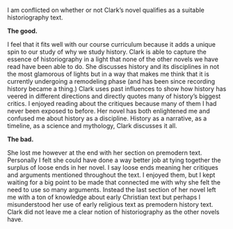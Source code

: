 I am conflicted on whether or not Clark’s novel qualifies as a suitable historiography text. 
<p><b>The good.</b></p>
<p>I feel that it fits well with our course curriculum because it adds a unique spin to our study of why we study history. Clark is able to capture the essence of historiography in a light that none of the other novels we have read have been able to do. She discusses history and its disciplines in not the most glamorous of lights but in a way that makes me think that it is currently undergoing a remodeling phase (and has been since recording history became a thing.) Clark uses past influences to show how history has veered in different directions and directly quotes many of history’s biggest critics. I enjoyed reading about the critiques because many of them I had never been exposed to before. Her novel has both enlightened me and confused me about history as a discipline. History as a narrative, as a timeline, as a science and mythology, Clark discusses it all.</p>
<b> The bad.</b>
<p> She lost me however at the end with her section on premodern text. Personally I felt she could have done a way better job at tying together the surplus of loose ends in her novel. I say loose ends meaning her critiques and arguments mentioned throughout the text. I enjoyed them, but I kept waiting for a big point to be made that connected me with why she felt the need to use so many arguments. Instead the last section of her novel left me with a ton of knowledge about early Christian text but perhaps I misunderstood her use of early religious text as premodern history text. Clark did not leave me a clear notion of historiography as the other novels have. </p>
